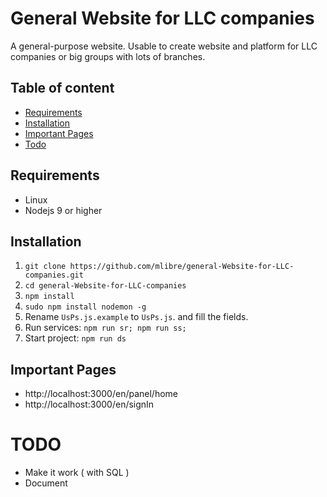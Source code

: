# General Website for LLC companies
A general-purpose website.
Usable to create website and platform for LLC companies or big groups with lots of branches.

## Table of content
+ [Requirements](#requirements)
+ [Installation](#installation)
+ [Important Pages](#important-pages)
+ [Todo](#todo)

## Requirements
+ Linux
+ Nodejs 9 or higher

## Installation
1. `git clone https://github.com/mlibre/general-Website-for-LLC-companies.git`
2. `cd general-Website-for-LLC-companies`
3. `npm install`
4. `sudo npm install nodemon -g`
5. Rename `UsPs.js.example` to `UsPs.js`. and fill the fields.
6. Run services: `npm run sr; npm run ss;`
7. Start project: `npm run ds`

## Important Pages
+ http://localhost:3000/en/panel/home
+ http://localhost:3000/en/signIn

# TODO
+ Make it work ( with SQL )
+ Document